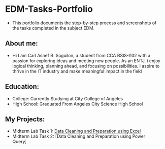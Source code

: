 # EDM-Tasks-Portfolio
- This portfolio documents the step-by-step process and screenshots of the tasks completed in the subject EDM.
  

## About me:
- Hi I am Carl Asnef B. Soguilon, a student from CCA BSIS-I102 with a passion for exploring ideas and meeting new people. As an ENTJ, i enjoy logical thinking, planning ahead, and focusing on possibilities. I aspire to thrive in the IT industry and make meaningful impact in the field
  
## Education:
- College: Currently Studying at City College of Angeles
- High School: Graduated From Angeles City Science High School

## My Projects:
- Midterm Lab Task 1: [Data Cleaning and Preparation using Excel](https://github.com/Soguilon/EDM-Tasks-Portfolio/blob/main/Midterm%20Lab%20Task%201/task1.md)
- Midterm Lab Task 2: [Data Cleaning and Preparation using Power Query]

